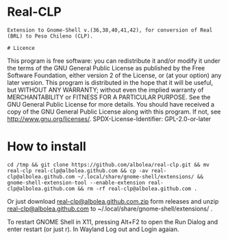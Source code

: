 # Real-CLP
```
Extension to Gnome-Shell v.(36,38,40,41,42), for conversion of Real (BRL) to Peso Chileno (CLP).

# Licence
```
This program is free software: you can redistribute it and/or modify
it under the terms of the GNU General Public License as published by
the Free Software Foundation, either version 2 of the License, or
(at your option) any later version.
This program is distributed in the hope that it will be useful,
but WITHOUT ANY WARRANTY; without even the implied warranty of
MERCHANTABILITY or FITNESS FOR A PARTICULAR PURPOSE.  See the
GNU General Public License for more details.
You should have received a copy of the GNU General Public License
along with this program.  If not, see <http://www.gnu.org/licenses/>.
SPDX-License-Identifier: GPL-2.0-or-later

# How to install
```
cd /tmp && git clone https://github.com/albolea/real-clp.git && mv real-clp real-clp@albolea.github.com && cp -av real-clp@albolea.github.com ~/.local/share/gnome-shell/extensions/ && gnome-shell-extension-tool --enable-extension real-clp@albolea.github.com && rm -rf real-clp@albolea.github.com .
```
Or just download real-clp@albolea.github.com.zip form releases and unzip real-clp@albolea.github.com to ~/.local/share/gnome-shell/extensions/ .

To restart GNOME Shell in X11, pressing Alt+F2 to open the Run Dialog and enter restart 
(or just r). 
In Wayland Log out and Login agaian.

